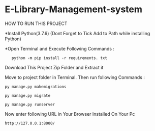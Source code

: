 # E-Library-Management-system
HOW TO RUN THIS PROJECT

 *Install Python(3.7.6) (Dont Forget to Tick Add to Path while installing Python)
  
 *Open Terminal and Execute Following Commands :
  
       python -m pip install -r requirements. txt

Download This Project Zip Folder and Extract it

Move to project folder in Terminal. Then run following Commands :

	py manage.py makemigrations

	py manage.py migrate

	py manage.py runserver

Now enter following URL in Your Browser Installed On Your Pc

	http://127.0.0.1:8000/

